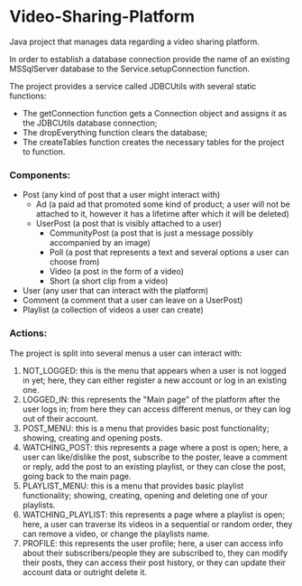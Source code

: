 # Video-Sharing-Platform
Java project that manages data regarding a video sharing platform.

In order to establish a database connection provide the name of an existing MSSqlServer database to the Service.setupConnection function.

The project provides a service called JDBCUtils with several static functions:
- The getConnection function gets a Connection object and assigns it as the JDBCUtils database connection;
- The dropEverything function clears the database;
- The createTables function creates the necessary tables for the project to function.

### Components:
- Post (any kind of post that a user might interact with)
  - Ad (a paid ad that promoted some kind of product; a user will not be attached to it, however it has a lifetime after which it will be deleted)
  - UserPost (a post that is visibly attached to a user)
    - CommunityPost (a post that is just a message possibly accompanied by an image)
    - Poll (a post that represents a text and several options a user can choose from)
    - Video (a post in the form of a video)
    - Short (a short clip from a video)
- User (any user that can interact with the platform)
- Comment (a comment that a user can leave on a UserPost)
- Playlist (a collection of videos a user can create)

### Actions:

The project is split into several menus a user can interact with:
1. NOT_LOGGED: this is the menu that appears when a user is not logged in yet; here, they can either register a new account or log in an existing one.
2. LOGGED_IN: this represents the "Main page" of the platform after the user logs in; from here they can access different menus, or they can log out of their account.
3. POST_MENU: this is a menu that provides basic post functionality; showing, creating and opening posts.
4. WATCHING_POST: this represents a page where a post is open; here, a user can like/dislike the post, subscribe to the poster, leave a comment or reply, add the post to an existing playlist, or they can close the post, going back to the main page.
5. PLAYLIST_MENU: this is a menu that provides basic playlist functionality; showing, creating, opening and deleting one of your playlists.
6. WATCHING_PLAYLIST: this represents a page where a playlist is open; here, a user can traverse its videos in a sequential or random order, they can remove a video, or change the playlists name.
7. PROFILE: this represents the user profile; here, a user can access info about their subscribers/people they are subscribed to, they can modify their posts, they can access their post history, or they can update their account data or outright delete it.
